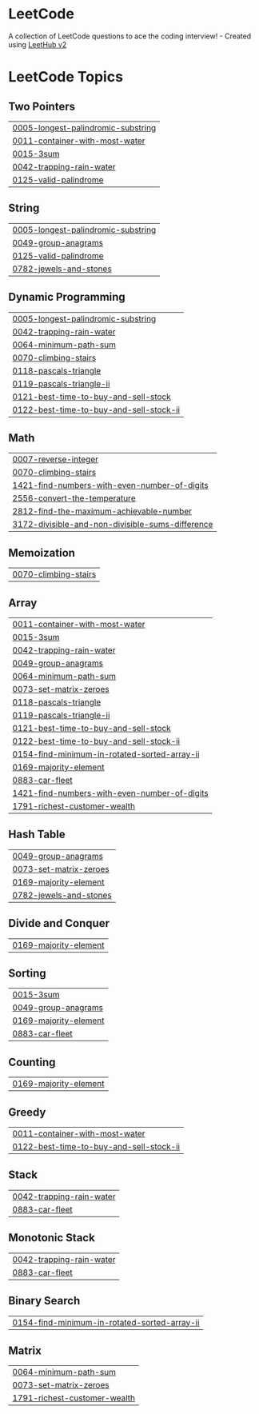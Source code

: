 # LeetCode
A collection of LeetCode questions to ace the coding interview! - Created using [LeetHub v2](https://github.com/arunbhardwaj/LeetHub-2.0)

<!---LeetCode Topics Start-->
# LeetCode Topics
## Two Pointers
|  |
| ------- |
| [0005-longest-palindromic-substring](https://github.com/vikneshkumargj/LeetCode/tree/master/0005-longest-palindromic-substring) |
| [0011-container-with-most-water](https://github.com/vikneshkumargj/LeetCode/tree/master/0011-container-with-most-water) |
| [0015-3sum](https://github.com/vikneshkumargj/LeetCode/tree/master/0015-3sum) |
| [0042-trapping-rain-water](https://github.com/vikneshkumargj/LeetCode/tree/master/0042-trapping-rain-water) |
| [0125-valid-palindrome](https://github.com/vikneshkumargj/LeetCode/tree/master/0125-valid-palindrome) |
## String
|  |
| ------- |
| [0005-longest-palindromic-substring](https://github.com/vikneshkumargj/LeetCode/tree/master/0005-longest-palindromic-substring) |
| [0049-group-anagrams](https://github.com/vikneshkumargj/LeetCode/tree/master/0049-group-anagrams) |
| [0125-valid-palindrome](https://github.com/vikneshkumargj/LeetCode/tree/master/0125-valid-palindrome) |
| [0782-jewels-and-stones](https://github.com/vikneshkumargj/LeetCode/tree/master/0782-jewels-and-stones) |
## Dynamic Programming
|  |
| ------- |
| [0005-longest-palindromic-substring](https://github.com/vikneshkumargj/LeetCode/tree/master/0005-longest-palindromic-substring) |
| [0042-trapping-rain-water](https://github.com/vikneshkumargj/LeetCode/tree/master/0042-trapping-rain-water) |
| [0064-minimum-path-sum](https://github.com/vikneshkumargj/LeetCode/tree/master/0064-minimum-path-sum) |
| [0070-climbing-stairs](https://github.com/vikneshkumargj/LeetCode/tree/master/0070-climbing-stairs) |
| [0118-pascals-triangle](https://github.com/vikneshkumargj/LeetCode/tree/master/0118-pascals-triangle) |
| [0119-pascals-triangle-ii](https://github.com/vikneshkumargj/LeetCode/tree/master/0119-pascals-triangle-ii) |
| [0121-best-time-to-buy-and-sell-stock](https://github.com/vikneshkumargj/LeetCode/tree/master/0121-best-time-to-buy-and-sell-stock) |
| [0122-best-time-to-buy-and-sell-stock-ii](https://github.com/vikneshkumargj/LeetCode/tree/master/0122-best-time-to-buy-and-sell-stock-ii) |
## Math
|  |
| ------- |
| [0007-reverse-integer](https://github.com/vikneshkumargj/LeetCode/tree/master/0007-reverse-integer) |
| [0070-climbing-stairs](https://github.com/vikneshkumargj/LeetCode/tree/master/0070-climbing-stairs) |
| [1421-find-numbers-with-even-number-of-digits](https://github.com/vikneshkumargj/LeetCode/tree/master/1421-find-numbers-with-even-number-of-digits) |
| [2556-convert-the-temperature](https://github.com/vikneshkumargj/LeetCode/tree/master/2556-convert-the-temperature) |
| [2812-find-the-maximum-achievable-number](https://github.com/vikneshkumargj/LeetCode/tree/master/2812-find-the-maximum-achievable-number) |
| [3172-divisible-and-non-divisible-sums-difference](https://github.com/vikneshkumargj/LeetCode/tree/master/3172-divisible-and-non-divisible-sums-difference) |
## Memoization
|  |
| ------- |
| [0070-climbing-stairs](https://github.com/vikneshkumargj/LeetCode/tree/master/0070-climbing-stairs) |
## Array
|  |
| ------- |
| [0011-container-with-most-water](https://github.com/vikneshkumargj/LeetCode/tree/master/0011-container-with-most-water) |
| [0015-3sum](https://github.com/vikneshkumargj/LeetCode/tree/master/0015-3sum) |
| [0042-trapping-rain-water](https://github.com/vikneshkumargj/LeetCode/tree/master/0042-trapping-rain-water) |
| [0049-group-anagrams](https://github.com/vikneshkumargj/LeetCode/tree/master/0049-group-anagrams) |
| [0064-minimum-path-sum](https://github.com/vikneshkumargj/LeetCode/tree/master/0064-minimum-path-sum) |
| [0073-set-matrix-zeroes](https://github.com/vikneshkumargj/LeetCode/tree/master/0073-set-matrix-zeroes) |
| [0118-pascals-triangle](https://github.com/vikneshkumargj/LeetCode/tree/master/0118-pascals-triangle) |
| [0119-pascals-triangle-ii](https://github.com/vikneshkumargj/LeetCode/tree/master/0119-pascals-triangle-ii) |
| [0121-best-time-to-buy-and-sell-stock](https://github.com/vikneshkumargj/LeetCode/tree/master/0121-best-time-to-buy-and-sell-stock) |
| [0122-best-time-to-buy-and-sell-stock-ii](https://github.com/vikneshkumargj/LeetCode/tree/master/0122-best-time-to-buy-and-sell-stock-ii) |
| [0154-find-minimum-in-rotated-sorted-array-ii](https://github.com/vikneshkumargj/LeetCode/tree/master/0154-find-minimum-in-rotated-sorted-array-ii) |
| [0169-majority-element](https://github.com/vikneshkumargj/LeetCode/tree/master/0169-majority-element) |
| [0883-car-fleet](https://github.com/vikneshkumargj/LeetCode/tree/master/0883-car-fleet) |
| [1421-find-numbers-with-even-number-of-digits](https://github.com/vikneshkumargj/LeetCode/tree/master/1421-find-numbers-with-even-number-of-digits) |
| [1791-richest-customer-wealth](https://github.com/vikneshkumargj/LeetCode/tree/master/1791-richest-customer-wealth) |
## Hash Table
|  |
| ------- |
| [0049-group-anagrams](https://github.com/vikneshkumargj/LeetCode/tree/master/0049-group-anagrams) |
| [0073-set-matrix-zeroes](https://github.com/vikneshkumargj/LeetCode/tree/master/0073-set-matrix-zeroes) |
| [0169-majority-element](https://github.com/vikneshkumargj/LeetCode/tree/master/0169-majority-element) |
| [0782-jewels-and-stones](https://github.com/vikneshkumargj/LeetCode/tree/master/0782-jewels-and-stones) |
## Divide and Conquer
|  |
| ------- |
| [0169-majority-element](https://github.com/vikneshkumargj/LeetCode/tree/master/0169-majority-element) |
## Sorting
|  |
| ------- |
| [0015-3sum](https://github.com/vikneshkumargj/LeetCode/tree/master/0015-3sum) |
| [0049-group-anagrams](https://github.com/vikneshkumargj/LeetCode/tree/master/0049-group-anagrams) |
| [0169-majority-element](https://github.com/vikneshkumargj/LeetCode/tree/master/0169-majority-element) |
| [0883-car-fleet](https://github.com/vikneshkumargj/LeetCode/tree/master/0883-car-fleet) |
## Counting
|  |
| ------- |
| [0169-majority-element](https://github.com/vikneshkumargj/LeetCode/tree/master/0169-majority-element) |
## Greedy
|  |
| ------- |
| [0011-container-with-most-water](https://github.com/vikneshkumargj/LeetCode/tree/master/0011-container-with-most-water) |
| [0122-best-time-to-buy-and-sell-stock-ii](https://github.com/vikneshkumargj/LeetCode/tree/master/0122-best-time-to-buy-and-sell-stock-ii) |
## Stack
|  |
| ------- |
| [0042-trapping-rain-water](https://github.com/vikneshkumargj/LeetCode/tree/master/0042-trapping-rain-water) |
| [0883-car-fleet](https://github.com/vikneshkumargj/LeetCode/tree/master/0883-car-fleet) |
## Monotonic Stack
|  |
| ------- |
| [0042-trapping-rain-water](https://github.com/vikneshkumargj/LeetCode/tree/master/0042-trapping-rain-water) |
| [0883-car-fleet](https://github.com/vikneshkumargj/LeetCode/tree/master/0883-car-fleet) |
## Binary Search
|  |
| ------- |
| [0154-find-minimum-in-rotated-sorted-array-ii](https://github.com/vikneshkumargj/LeetCode/tree/master/0154-find-minimum-in-rotated-sorted-array-ii) |
## Matrix
|  |
| ------- |
| [0064-minimum-path-sum](https://github.com/vikneshkumargj/LeetCode/tree/master/0064-minimum-path-sum) |
| [0073-set-matrix-zeroes](https://github.com/vikneshkumargj/LeetCode/tree/master/0073-set-matrix-zeroes) |
| [1791-richest-customer-wealth](https://github.com/vikneshkumargj/LeetCode/tree/master/1791-richest-customer-wealth) |
<!---LeetCode Topics End-->